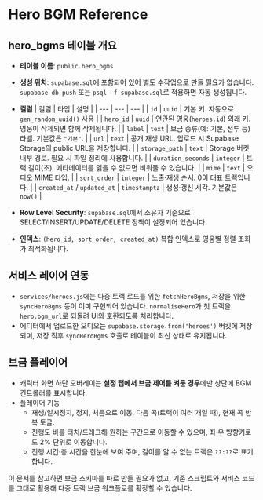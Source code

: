 # Hero BGM Reference

## hero_bgms 테이블 개요
- **테이블 이름**: `public.hero_bgms`
- **생성 위치**: `supabase.sql`에 포함되어 있어 별도 수작업으로 만들 필요가 없습니다. `supabase db push` 또는 `psql -f supabase.sql`로 적용하면 자동 생성됩니다.
- **컬럼**
  | 컬럼 | 타입 | 설명 |
  | --- | --- | --- |
  | `id` | `uuid` | 기본 키. 자동으로 `gen_random_uuid()` 사용 |
  | `hero_id` | `uuid` | 연관된 영웅(`heroes.id`) 외래 키. 영웅이 삭제되면 함께 삭제됩니다. |
  | `label` | `text` | 브금 종류(예: 기본, 전투 등) 라벨. 기본값은 `"기본"`. |
  | `url` | `text` | 공개 재생 URL. 업로드 시 Supabase Storage의 public URL을 저장합니다. |
  | `storage_path` | `text` | Storage 버킷 내부 경로. 필요 시 파일 정리에 사용합니다. |
  | `duration_seconds` | `integer` | 트랙 길이(초). 메타데이터를 읽을 수 없으면 비워둘 수 있습니다. |
  | `mime` | `text` | 오디오 MIME 타입. |
  | `sort_order` | `integer` | 노출·재생 순서. 0이 대표 트랙입니다. |
  | `created_at` / `updated_at` | `timestamptz` | 생성·갱신 시각. 기본값은 `now()` |

- **Row Level Security**: `supabase.sql`에서 소유자 기준으로 SELECT/INSERT/UPDATE/DELETE 정책이 설정되어 있습니다.
- **인덱스**: `(hero_id, sort_order, created_at)` 복합 인덱스로 영웅별 정렬 조회가 최적화됩니다.

## 서비스 레이어 연동
- `services/heroes.js`에는 다중 트랙 로드를 위한 `fetchHeroBgms`, 저장을 위한 `syncHeroBgms` 등이 이미 구현되어 있습니다. `normaliseHero`가 첫 트랙을 `hero.bgm_url`로 되돌려 UI와 호환되도록 처리합니다.
- 에디터에서 업로드한 오디오는 `supabase.storage.from('heroes')` 버킷에 저장되며, 저장 직후 `syncHeroBgms` 호출로 테이블이 최신 상태로 유지됩니다.

## 브금 플레이어
- 캐릭터 화면 하단 오버레이는 **설정 탭에서 브금 제어를 켜둔 경우**에만 상단에 BGM 컨트롤러를 표시합니다.
- 플레이어 기능
  - 재생/일시정지, 정지, 처음으로 이동, 다음 곡(트랙이 여러 개일 때), 현재 곡 반복 토글.
  - 진행도 바를 터치/드래그해 원하는 구간으로 이동할 수 있으며, 좌·우 방향키로도 2% 단위로 이동합니다.
  - 진행 시간·총 시간을 한눈에 보여 주며, 길이를 알 수 없는 트랙은 `??:??`로 표기합니다.

이 문서를 참고하면 브금 스키마를 따로 만들 필요가 없고, 기존 스크립트와 서비스 코드를 그대로 활용해 다중 트랙 브금 워크플로를 확장할 수 있습니다.
